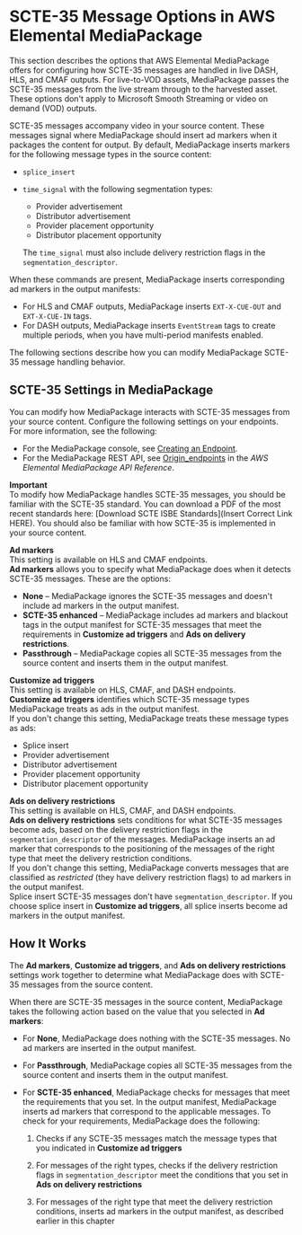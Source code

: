 # SCTE\-35 Message Options in AWS Elemental MediaPackage<a name="scte"></a>

This section describes the options that AWS Elemental MediaPackage offers for configuring how SCTE\-35 messages are handled in live DASH, HLS, and CMAF outputs\. For live\-to\-VOD assets, MediaPackage passes the SCTE\-35 messages from the live stream through to the harvested asset\. These options don't apply to Microsoft Smooth Streaming or video on demand \(VOD\) outputs\. 

SCTE\-35 messages accompany video in your source content\. These messages signal where MediaPackage should insert ad markers when it packages the content for output\. By default, MediaPackage inserts markers for the following message types in the source content:
+ `splice_insert`
+ `time_signal` with the following segmentation types:
  + Provider advertisement
  + Distributor advertisement
  + Provider placement opportunity
  + Distributor placement opportunity

  The `time_signal` must also include delivery restriction flags in the `segmentation_descriptor`\.

When these commands are present, MediaPackage inserts corresponding ad markers in the output manifests:
+ For HLS and CMAF outputs, MediaPackage inserts `EXT-X-CUE-OUT` and `EXT-X-CUE-IN` tags\.
+ For DASH outputs, MediaPackage inserts `EventStream` tags to create multiple periods, when you have multi\-period manifests enabled\. 

The following sections describe how you can modify MediaPackage SCTE\-35 message handling behavior\.

## SCTE\-35 Settings in MediaPackage<a name="scte-settings"></a>

You can modify how MediaPackage interacts with SCTE\-35 messages from your source content\. Configure the following settings on your endpoints\. For more information, see the following:
+ For the MediaPackage console, see [Creating an Endpoint](endpoints-create.md)\.
+ For the MediaPackage REST API, see [Origin\_endpoints](https://docs.aws.amazon.com/mediapackage/latest/apireference/origin_endpoints.html) in the *AWS Elemental MediaPackage API Reference*\.

**Important**  
To modify how MediaPackage handles SCTE\-35 messages, you should be familiar with the SCTE\-35 standard\. You can download a PDF of the most recent standards here: [Download SCTE ISBE Standards](Insert Correct Link HERE)\. You should also be familiar with how SCTE\-35 is implemented in your source content\. 

****Ad markers****  
This setting is available on HLS and CMAF endpoints\.   
**Ad markers** allows you to specify what MediaPackage does when it detects SCTE\-35 messages\. These are the options:  
+ **None** – MediaPackage ignores the SCTE\-35 messages and doesn't include ad markers in the output manifest\.
+ **SCTE\-35 enhanced** – MediaPackage includes ad markers and blackout tags in the output manifest for SCTE\-35 messages that meet the requirements in **Customize ad triggers** and **Ads on delivery restrictions**\.
+ **Passthrough** – MediaPackage copies all SCTE\-35 messages from the source content and inserts them in the output manifest\.

****Customize ad triggers****  
This setting is available on HLS, CMAF, and DASH endpoints\.  
**Customize ad triggers** identifies which SCTE\-35 message types MediaPackage treats as ads in the output manifest\.   
If you don't change this setting, MediaPackage treats these message types as ads:  
+ Splice insert
+ Provider advertisement
+ Distributor advertisement
+ Provider placement opportunity
+ Distributor placement opportunity

****Ads on delivery restrictions****  
This setting is available on HLS, CMAF, and DASH endpoints\.  
**Ads on delivery restrictions** sets conditions for what SCTE\-35 messages become ads, based on the delivery restriction flags in the `segmentation_descriptor` of the messages\. MediaPackage inserts an ad marker that corresponds to the positioning of the messages of the right type that meet the delivery restriction conditions\.   
If you don't change this setting, MediaPackage converts messages that are classified as *restricted* \(they have delivery restriction flags\) to ad markers in the output manifest\.  
Splice insert SCTE\-35 messages don't have `segmentation_descriptor`\. If you choose splice insert in **Customize ad triggers**, all splice inserts become ad markers in the output manifest\.

## How It Works<a name="scte-works"></a>

The **Ad markers**, **Customize ad triggers**, and **Ads on delivery restrictions** settings work together to determine what MediaPackage does with SCTE\-35 messages from the source content\.

When there are SCTE\-35 messages in the source content, MediaPackage takes the following action based on the value that you selected in **Ad markers**:
+ For **None**, MediaPackage does nothing with the SCTE\-35 messages\. No ad markers are inserted in the output manifest\.
+ For **Passthrough**, MediaPackage copies all SCTE\-35 messages from the source content and inserts them in the output manifest\.
+ For **SCTE\-35 enhanced**, MediaPackage checks for messages that meet the requirements that you set\. In the output manifest, MediaPackage inserts ad markers that correspond to the applicable messages\. To check for your requirements, MediaPackage does the following:

  1. Checks if any SCTE\-35 messages match the message types that you indicated in **Customize ad triggers**

  1. For messages of the right types, checks if the delivery restriction flags in `segmentation_descriptor` meet the conditions that you set in **Ads on delivery restrictions**

  1. For messages of the right type that meet the delivery restriction conditions, inserts ad markers in the output manifest, as described earlier in this chapter
